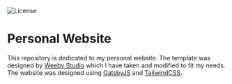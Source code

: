![License](https://img.shields.io/npm/l/@wkocjan/gatsby-theme-intro)
# Personal Website
This repository is dedicated to my personal website. The template was designed by [Weeby Studio](https://weeby.studio) which I have taken and modified to fit my 
needs. The website was designed using [GatsbyJS](https://gatsbyjs.org) and [TailwindCSS](https://tailwindcss.com).
